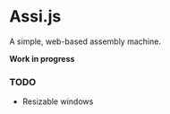 # Assi.js

A simple, web-based assembly machine.

**Work in progress**

### TODO

* Resizable windows


